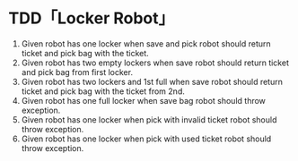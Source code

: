 # TDD「Locker Robot」
1. Given robot has one locker when save and pick robot should return ticket and pick bag with the ticket.   
2. Given robot has two empty lockers when save robot should return ticket and pick bag from first locker.  
3. Given robot has two lockers and 1st full when save robot should return ticket and pick bag with the ticket from 2nd.
4. Given robot has one full locker when save bag robot should throw exception.
5. Given robot has one locker when pick with invalid ticket robot should throw exception.
6. Given robot has one locker when pick with used ticket robot should throw exception.